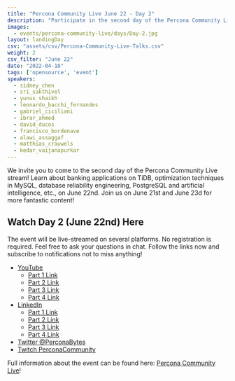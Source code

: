 ```yaml
---
title: "Percona Community Live June 22 - Day 2"
description: "Participate in the second day of the Percona Community Live stream on June 22nd! Learn about banking applications on TiDB, optimization techniques in MySQL, database reliability engineering, PostgreSQL and artificial intelligence, etc."
images:
  - events/percona-community-live/days/Day-2.jpg
layout: landingDay
csv: "assets/csv/Percona-Community-Live-Talks.csv"
weight: 2
csv_filter: "June 22"
date: "2022-04-18"
tags: ['opensource', 'event']
speakers:
  - sidney_chen
  - sri_sakthivel
  - yunus_shaikh
  - leonardo_bacchi_fernandes
  - gabriel_ciciliani
  - ibrar_ahmed
  - david_ducos
  - francisco_bordenave
  - alawi_assaggaf          
  - matthias_crauwels
  - kedar_vaijanapurkar
---
```


We invite you to come to the second day of the Percona Community Live stream! Learn about banking applications on TiDB, optimization techniques in MySQL, database reliability engineering, PostgreSQL and artificial intelligence, etc., on June 22nd. Join us on June 21st and June 23d for more fantastic content!

## Watch Day 2 (June 22nd) Here

The event will be live-streamed on several platforms. No registration is required. Feel free to ask your questions in chat. Follow the links now and subscribe to notifications not to miss anything!

* [YouTube](https://www.youtube.com/watch?v=i4Sz7R-Rs30)
  * [Part 1 Link](https://www.youtube.com/watch?v=i4Sz7R-Rs30)
  * [Part 2 Link](https://www.youtube.com/watch?v=sXaBwHv8lf0)
  * [Part 3 Link](https://www.youtube.com/watch?v=NHHyBbyjG20)
  * [Part 4 Link](https://www.youtube.com/watch?v=CWs-omcpVUA)
* [LinkedIn](https://www.linkedin.com/feed/update/urn:li:ugcPost:6940253974163832832/)
  * [Part 1 Link](https://www.linkedin.com/feed/update/urn:li:ugcPost:6940253974163832832/)
  * [Part 2 Link](https://www.linkedin.com/video/event/urn:li:ugcPost:6945357069013188608/)
  * [Part 3 Link](https://www.linkedin.com/video/event/urn:li:ugcPost:6945423420683689985/)
  * [Part 4 Link](https://www.linkedin.com/video/event/urn:li:ugcPost:6945380342996373505/)
* [Twitter @PerconaBytes](https://twitter.com/PerconaBytes)
* [Twitch PerconaCommunity](https://www.twitch.tv/perconacommunity)

Full information about the event can be found here: [Percona Community Live](/events/percona-community-live-2022/)!



